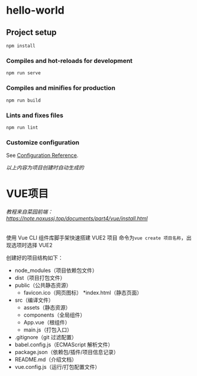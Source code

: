# hello-world

## Project setup
```
npm install
```

### Compiles and hot-reloads for development
```
npm run serve
```

### Compiles and minifies for production
```
npm run build
```

### Lints and fixes files
```
npm run lint
```

### Customize configuration
See [Configuration Reference](https://cli.vuejs.org/config/).

<i>以上内容为项目创建时自动生成的</i>

# VUE项目
###### 教程来自菜园前端：<br>https://note.noxussj.top/documents/part4/vue/install.html

使用 Vue CLI 组件库脚手架快速搭建 VUE2 项目
命令为`vue create 项目名称`，出现选项时选择 VUE2

创建好的项目结构如下：

* node_modules（项目依赖包文件）
* dist（项目打包文件）
* public（公共静态资源）
    * favicon.ico（网页图标）
    *index.html（静态页面）
* src（编译文件）
    * assets（静态资源）
    * components（全局组件）
    * App.vue（根组件）
    * main.js（打包入口）
* .gitignore（git 过滤配置）
* babel.config.js（ECMAScript 解析文件）
* package.json（依赖包/插件/项目信息记录）
* README.md（介绍文档）
* vue.config.js（运行/打包配置文件）